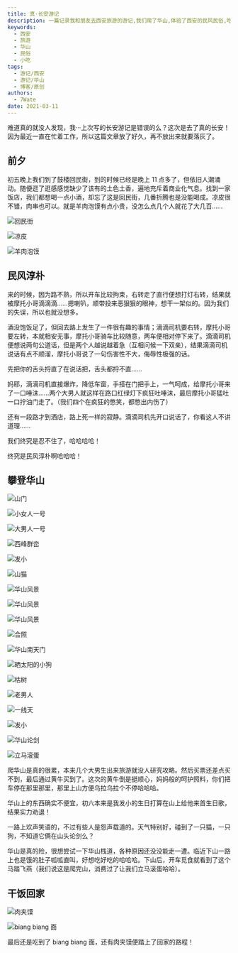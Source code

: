 ```yaml
---
title: 真·长安游记
description: 一篇记录我和朋友去西安旅游的游记,我们爬了华山,体验了西安的民风民俗,吃了特色小吃凉皮、羊肉泡馍、肉夹馍和biangbiang面,一起度过了开心难忘的旅行。
keywords:
  - 西安
  - 旅游
  - 华山
  - 民俗
  - 小吃
tags:
  - 游记/西安
  - 游记/华山
  - 博客/原创
authors:
  - 7Wate
date: 2021-03-11
---
```


难道真的就没人发现，我···上次写的长安游记是错误的么？这次是去了真的长安！因为最近一直在忙着工作，所以这篇文章放了好久，再不放出来就要落灰了。

## 前夕

初五晚上我们到了鼓楼回民街，到的时候已经是晚上 11 点多了，但依旧人潮涌动。随便逛了逛感感觉缺少了该有的土色土香，遍地充斥着商业化气息。找到一家饭店，我们都想喝一点小酒，却忘了这是回民街，几番折腾也是没能喝成。凉皮很不错，肉串也可以。就是羊肉泡馍有点小贵，没怎么点几个人就花了大几百……

![回民街](https://static.7wate.com/img/2021/03/11/061adc1d9a5f9.jpg)

![凉皮](https://static.7wate.com/img/2021/03/11/4c4390939812b.jpg)

![羊肉泡馍](https://static.7wate.com/img/2021/03/11/00df1a2952882.jpg)

## 民风淳朴

来的时候，因为路不熟，所以开车比较拘束，右转走了直行便想打灯右转，结果就被摩托小哥滴滴滴……摁喇叭，顺带投来恶狠狠的眼神，想干一架似的。因为我们的失误，所以也就没想多。

酒没饱饭足了，但回去路上发生了一件很有趣的事情；滴滴司机要右转，摩托小哥要左转，本就相安无事，摩托小哥骑车比较随意，两车便相对停下来了。滴滴司机便想说两句公道话，但是两个人越说越着急（互相问候一下双亲），结果滴滴司机说话有点不顺溜，摩托小哥说了一句伤害性不大，侮辱性极强的话。

先把你的舌头捋直了在说话把，舌头都捋不直……

妈耶，滴滴司机直接爆炸，降低车窗，手搭在门把手上，一气呵成，给摩托小哥来了一口唾沫……两个大男人就这样在路口红绿灯下疯狂吐唾沫，最后摩托小哥猛吐一口拧油门走了。（我们四个在疯狂的憋笑，都憋出内伤了）

还有一段路才到酒店，路上死一样的寂静。滴滴司机先开口说话了，你看这人不讲道理……

我们终究是忍不住了，哈哈哈哈！

终究是民风淳朴啊哈哈哈！

## 攀登华山

![山门](https://static.7wate.com/img/2021/03/11/7672b9f27f138.jpg)

![小女人一号](https://static.7wate.com/img/2021/03/11/6cba30c375ac4.jpg)

![大男人一号](https://static.7wate.com/img/2021/03/11/d75b472c2f308.jpg)

![西峰群峦](https://static.7wate.com/img/2021/03/11/e432bf5f4ae65.jpg)

![发小](https://static.7wate.com/img/2021/03/11/5d89edd660a0d.jpg)

![山猫](https://static.7wate.com/img/2021/03/11/d1d655a489b6a.jpg)

![华山风景](https://static.7wate.com/img/2021/03/11/1953c92e2c853.jpg)

![华山风景](https://static.7wate.com/img/2021/03/11/02e4e04e5a4ad.jpg)

![华山风景](https://static.7wate.com/img/2021/03/11/7358f204474e5.jpg)

![合照](https://static.7wate.com/img/2021/03/11/25cfecd5aa2d5.jpg)

![华山南天门](https://static.7wate.com/img/2021/03/11/a298df5130380.jpg)

![晒太阳的小狗](https://static.7wate.com/img/2021/03/11/7c2e03d0ef42b.jpg)

![枯树](https://static.7wate.com/img/2021/03/11/cd01ade00aa96.jpg)

![老男人](https://static.7wate.com/img/2021/03/11/fb7676ca1bf09.jpg)

![一线天](https://static.7wate.com/img/2021/03/11/09cd5ae8b5b22.jpg)

![发小](https://static.7wate.com/img/2021/03/11/458f4067ef574.jpg)

![华山论剑](https://static.7wate.com/img/2021/03/11/d4336bf27c87d.jpg)

![立马滚蛋](https://static.7wate.com/img/2021/03/11/a82eb80a95830.jpg)

爬华山是真的很累，本来几个大男生出来旅游就没人研究攻略。然后买票还差点买不到，最后通过黄牛买到了。这次的黄牛倒是挺顺心，妈妈般的呵护照料，你们把车停在那里那里，那里上山方便乌拉乌拉个不停哈哈哈。

华山上的东西确实不便宜，初六本来是我发小的生日打算在山上给他来首生日歌，结果实力劝退！

一路上欢声笑语的，不过有些人是怨声载道的。天气特别好，碰到了一只猫，一只狗，不知道它俩在山头论剑么？

华山是真的险，很想尝试一下华山栈道，各种原因还没没能走一遭。临近下山一路上也是饿的肚子呱呱直叫，好想吃好吃的哈哈哈。下山后，开车觅食就看到了这个马踏飞燕（我们说这是爬完山，消费过了让我们立马滚蛋哈哈）。

## 干饭回家

![肉夹馍](https://static.7wate.com/img/2021/03/11/dcb8cdfe65a86.jpg)

![biang biang 面](https://static.7wate.com/img/2021/03/11/39aa71a6d55fd.jpg)

最后还是吃到了 biang biang 面，还有肉夹馍便踏上了回家的路程！

